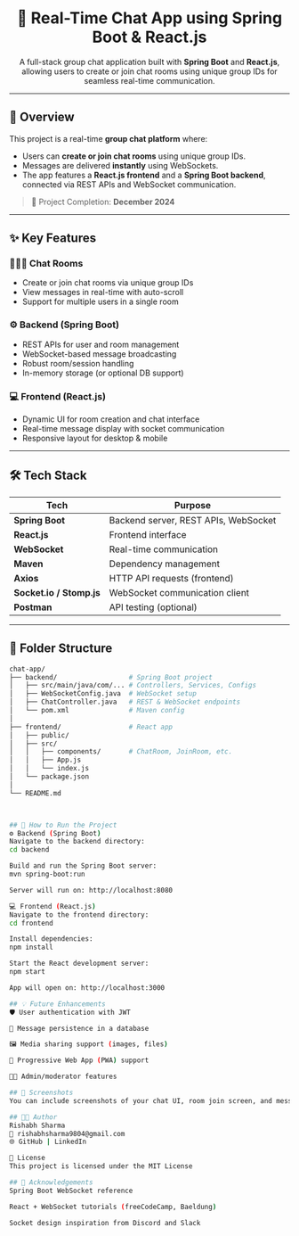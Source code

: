 <h1 align="center">💬 Real-Time Chat App using Spring Boot & React.js</h1>

<p align="center">
  A full-stack group chat application built with <strong>Spring Boot</strong> and <strong>React.js</strong>, allowing users to create or join chat rooms using unique group IDs for seamless real-time communication.
</p>

---

## 🚀 Overview

This project is a real-time **group chat platform** where:

- Users can **create or join chat rooms** using unique group IDs.
- Messages are delivered **instantly** using WebSockets.
- The app features a **React.js frontend** and a **Spring Boot backend**, connected via REST APIs and WebSocket communication.

> 📅 Project Completion: **December 2024**

---

## ✨ Key Features

### 🧑‍🤝‍🧑 Chat Rooms
- Create or join chat rooms via unique group IDs
- View messages in real-time with auto-scroll
- Support for multiple users in a single room

### ⚙️ Backend (Spring Boot)
- REST APIs for user and room management
- WebSocket-based message broadcasting
- Robust room/session handling
- In-memory storage (or optional DB support)

### 💻 Frontend (React.js)
- Dynamic UI for room creation and chat interface
- Real-time message display with socket communication
- Responsive layout for desktop & mobile

---

## 🛠️ Tech Stack

| Tech           | Purpose                    |
|----------------|----------------------------|
| **Spring Boot**| Backend server, REST APIs, WebSocket |
| **React.js**   | Frontend interface          |
| **WebSocket**  | Real-time communication     |
| **Maven**      | Dependency management       |
| **Axios**      | HTTP API requests (frontend)|
| **Socket.io / Stomp.js** | WebSocket communication client |
| **Postman**    | API testing (optional)      |

---

## 📂 Folder Structure

```bash
chat-app/
├── backend/                  # Spring Boot project
│   ├── src/main/java/com/... # Controllers, Services, Configs
│   ├── WebSocketConfig.java  # WebSocket setup
│   ├── ChatController.java   # REST & WebSocket endpoints
│   └── pom.xml               # Maven config
│
├── frontend/                 # React app
│   ├── public/
│   ├── src/
│   │   ├── components/       # ChatRoom, JoinRoom, etc.
│   │   ├── App.js
│   │   └── index.js
│   └── package.json
│
└── README.md



## 🧪 How to Run the Project
⚙️ Backend (Spring Boot)
Navigate to the backend directory:
cd backend

Build and run the Spring Boot server:
mvn spring-boot:run

Server will run on: http://localhost:8080

💻 Frontend (React.js)
Navigate to the frontend directory:
cd frontend

Install dependencies:
npm install

Start the React development server:
npm start

App will open on: http://localhost:3000

## 💡 Future Enhancements
🛡️ User authentication with JWT

💬 Message persistence in a database

🖼️ Media sharing support (images, files)

📱 Progressive Web App (PWA) support

👨‍💼 Admin/moderator features

## 📸 Screenshots
You can include screenshots of your chat UI, room join screen, and message flow here.

## 🧑‍💻 Author
Rishabh Sharma
📧 rishabhsharma9804@gmail.com
🌐 GitHub | LinkedIn

📄 License
This project is licensed under the MIT License

## 🙌 Acknowledgements
Spring Boot WebSocket reference

React + WebSocket tutorials (freeCodeCamp, Baeldung)

Socket design inspiration from Discord and Slack